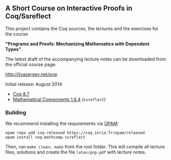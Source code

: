 ## A Short Course on Interactive Proofs in Coq/Ssreflect

This project contains the Coq sources, the lectures and the exercises
for the course

**"Programs and Proofs: Mechanizing Mathematics with Dependent Types"**.

The latest draft of the accompanying lecture notes can be downloaded
from the official course page:

http://ilyasergey.net/pnp

Initial release: August 2014

* [Coq 8.7](https://coq.inria.fr/coq-87)
* [Mathematical Components 1.6.4](http://math-comp.github.io/math-comp/) (`ssreflect`)

### Building

We recommend installing the requirements via [OPAM](https://opam.ocaml.org/doc/Install.html):
```
opam repo add coq-released https://coq.inria.fr/opam/released
opam install coq-mathcomp-ssreflect
```

Then, run `make clean; make` from the root folder. This will compile
all lecture files, solutions and create the file `latex/pnp.pdf` with
lecture notes.
